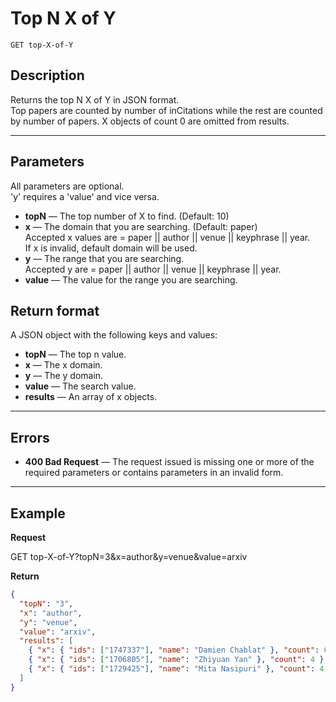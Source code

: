 # Top N X of Y

    GET top-X-of-Y

## Description
  Returns the top N X of Y in JSON format. <br />
  Top papers are counted by number of inCitations while the rest are counted by number of papers.
  X objects of count 0 are omitted from results.

***

## Parameters
  All parameters are optional. <br />
  'y' requires a 'value' and vice versa.

- **topN** — The top number of X to find. (Default: 10)
- **x** — The domain that you are searching. (Default: paper) <br />
Accepted x values are = paper || author || venue || keyphrase || year.  <br />
If x is invalid, default domain will be used. <br />
- **y** — The range that you are searching. <br />
Accepted y are = paper || author || venue || keyphrase || year.  <br />
- **value** — The value for the range you are searching.

## Return format
A JSON object with the following keys and values:
- **topN** — The top n value.
- **x** — The x domain.
- **y** — The y domain.
- **value** — The search value.
- **results** — An array of x objects.

***

## Errors
- **400 Bad Request** — The request issued is missing one or more of the required parameters or contains parameters in an invalid form.

***

## Example
**Request**

  GET top-X-of-Y?topN=3&x=author&y=venue&value=arxiv

**Return**
``` json
{
  "topN": "3",
  "x": "author",
  "y": "venue",
  "value": "arxiv",
  "results": [
    { "x": { "ids": ["1747337"], "name": "Damien Chablat" }, "count": 6 },
    { "x": { "ids": ["1706805"], "name": "Zhiyuan Yan" }, "count": 4 },
    { "x": { "ids": ["1729425"], "name": "Mita Nasipuri" }, "count": 4 }
  ]
}
```
